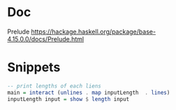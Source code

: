 # Doc

Prelude <https://hackage.haskell.org/package/base-4.15.0.0/docs/Prelude.html>

# Snippets

```haskell
-- print lengths of each liens
main = interact (unlines . map inputLength  . lines)
inputLength input = show $ length input
```
